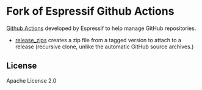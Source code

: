 # Fork of Espressif Github Actions

[Github Actions](https://developer.github.com/actions/) developed by Espressif to help manage GitHub repositories.

- [release_zips](release_zips/) creates a zip file from a tagged version to attach to a release (recursive clone, unlike the automatic GitHub source archives.)

## License

Apache License 2.0
